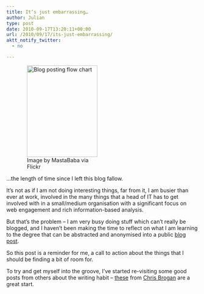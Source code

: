 ```yaml
---
title: It’s just embarrassing…
author: Julian
type: post
date: 2010-09-17T13:20:11+00:00
url: /2010/09/17/its-just-embarrassing/
aktt_notify_twitter:
  - no

---
```

<div class="zemanta-img" style="margin: 1em; display: block;">
  <figure style="width: 185px" class="wp-caption alignleft"><a href="http://farm4.static.flickr.com/3347/3176774028_bb2805ba57_m.jpg"><img title="Blog posting flow chart" src="http://farm4.static.flickr.com/3347/3176774028_bb2805ba57_m.jpg" alt="Blog posting flow chart" width="185" height="240" /></a><figcaption class="wp-caption-text">Image by MastaBaba via Flickr</figcaption></figure>
</div>

…the length of time since I left this blog fallow.

It’s not as if I am not doing interesting things, far from it, I am busier than ever at work, involved in the many things that a head of IT has to get involved with in a small/medium organisation with a significant focus on web engagement and rich information-based analysis.

But that’s the problem – I am very busy doing stuff which can’t really be blogged, and I haven’t been making the time to reflect on what I am learning to the degree that can be abstracted and anonymised into a public <a class="zem_slink freebase/en/blog" title="Blog" rel="wikipedia" href="http://en.wikipedia.org/wiki/Blog">blog post</a>.

So this post is a reminder for me, a call to action about the things that I should be finding a bit of room for.

To try and get myself into the groove, I’ve started re-visiting some good posts from others about the writing habit – [these][1] from [Chris Brogan][2] are a great start.

<div class="zemanta-pixie" style="margin-top: 10px; height: 15px;">
  <img class="zemanta-pixie-img" style="border: none; float: right;" src="http://img.zemanta.com/pixy.gif?x-id=8e548d97-bc5a-4dbd-ab7a-4f7c5b9e9785" alt="" /><span class="zem-script more-info pretty-attribution"></span>
</div>

 [1]: http://www.delicious.com/synesthesia/chrisbrogan+blogging
 [2]: http://www.chrisbrogan.com/